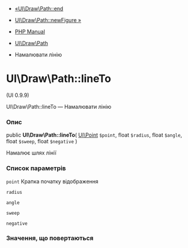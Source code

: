 - [«UI\Draw\Path::end](ui-draw-path.end.md)
- [UI\Draw\Path::newFigure »](ui-draw-path.newfigure.md)

- [PHP Manual](index.md)
- [UI\Draw\Path](class.ui-draw-path.md)
- Намалювати лінію

# UI\Draw\Path::lineTo

(UI 0.9.9)

UI\Draw\Path::lineTo — Намалювати лінію

### Опис

public **UI\Draw\Path::lineTo**(
[UI\Point](class.ui-point.md) `$point`,
float `$radius`,
float `$angle`,
float `$sweep`,
float `$negative`
)

Намалює шлях лінії

### Список параметрів

`point`
Крапка початку відображення

`radius`

`angle`

`sweep`

`negative`

### Значення, що повертаються
